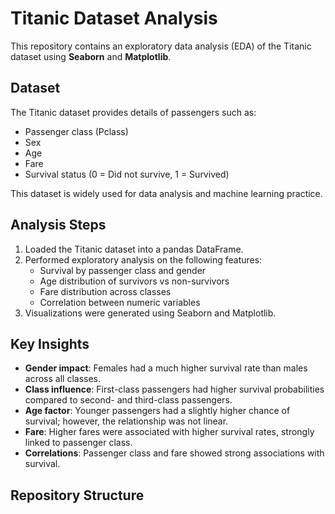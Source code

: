 # Titanic Dataset Analysis

This repository contains an exploratory data analysis (EDA) of the Titanic dataset using **Seaborn** and **Matplotlib**.

## Dataset
The Titanic dataset provides details of passengers such as:
- Passenger class (Pclass)
- Sex
- Age
- Fare
- Survival status (0 = Did not survive, 1 = Survived)

This dataset is widely used for data analysis and machine learning practice.

## Analysis Steps
1. Loaded the Titanic dataset into a pandas DataFrame.
2. Performed exploratory analysis on the following features:
   - Survival by passenger class and gender
   - Age distribution of survivors vs non-survivors
   - Fare distribution across classes
   - Correlation between numeric variables
3. Visualizations were generated using Seaborn and Matplotlib.

## Key Insights
- **Gender impact**: Females had a much higher survival rate than males across all classes.
- **Class influence**: First-class passengers had higher survival probabilities compared to second- and third-class passengers.
- **Age factor**: Younger passengers had a slightly higher chance of survival; however, the relationship was not linear.
- **Fare**: Higher fares were associated with higher survival rates, strongly linked to passenger class.
- **Correlations**: Passenger class and fare showed strong associations with survival.

## Repository Structure
